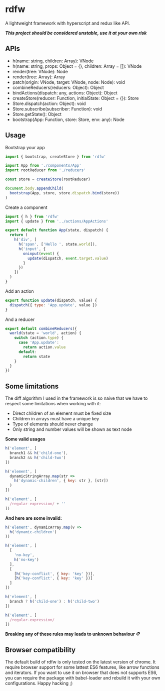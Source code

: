 # rdfw

A lightweight framework with hyperscript and redux like API.

___This project should be considered unstable, use it at your own risk___

## APIs

- h(name: string, children: Array): VNode
- h(name: string, props: Object = {}, children: Array = []): VNode
- render(tree: VNode): Node
- render(tree: Array<VNode>): Array<Node>
- patch(origin: VNode, target: VNode, node: Node): void
- combineReducers(reducers: Object): Object
- bindActions(dispatch: any, actions: Object): Object
- createStore(reducer: Function, initialState: Object = {}): Store
- Store.dispatch(action: Object): void
- Store.subscribe(subscriber: Function): void
- Store.getState(): Object
- bootstrap(App: Function, store: Store, env: any): Node

## Usage

Bootstrap your app

```javascript
import { bootstrap, createStore } from 'rdfw'

import App from './components/App'
import rootReducer from './reducers'

const store = createStore(rootReducer)

document.body.appendChild(
  bootstrap(App, store, store.dispatch.bind(store))
)
```

Create a component

```javascript
import { h } from 'rdfw'
import { update } from '../actions/AppActions'

export default function App(state, dispatch) {
  return (
    h('div', [
      h('span', ['Hello ', state.world]),
      h('input', {
        oninput(event) {
          update(dispatch, event.target.value)
        }
      })
    ])
  )
}
```

Add an action

```javascript
export function update(dispatch, value) {
  dispatch({ type: 'App.update', value })
}
```

And a reducer

```javascript
export default combineReducers({
  world(state = 'world', action) {
    switch (action.type) {
      case 'App.update':
        return action.value
      default:
        return state
    }
  }
})
```

## Some limitations

The diff algorithm I used in the framework is so naive that we have to respect some limitations when working with it:

- Direct children of an element must be fixed size
- Children in arrays must have a unique key
- Type of elements should never change
- Only string and number values will be shown as text node

__Some valid usages__

```javascript
h('element', [
  branch1 && h('child-one'),
  branch2 && h('child-two')
])

h('element', [
  dynamicStringArray.map(str =>
    h('dynamic-children', { key: str }, [str])
  )
])

h('element', [
  /regular-expression/ + ''
])
```

__And here are some invalid:__

```javascript
h('element', dynamicArray.map(v =>
  h('dynamic-children')
))

h('element', [
  [
    'no-key',
    h('no-key')
  ],
  [
    [h('key-conflict', { key: 'key' })],
    [h('key-conflict', { key: 'key' })]
  ]
])

h('element', [
  branch ? h('child-one') : h('child-two')
])

h('element', [
  /regular-expression/
])
```

__Breaking any of these rules may leads to unknown behaviour :P__

## Browser compatibility

The default build of rdfw is only tested on the latest version of chrome. It require browser support for some lattest ES6 features, like arrow functions and iterators. If you want to use it on browser that does not supports ES6, you can require the package with babel-loader and rebuild it with your own configurations. Happy hacking ;)
